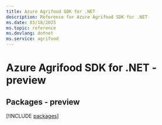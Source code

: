 ```yaml
---
title: Azure Agrifood SDK for .NET
description: Reference for Azure Agrifood SDK for .NET
ms.date: 03/18/2025
ms.topic: reference
ms.devlang: dotnet
ms.service: agrifood
---
```

# Azure Agrifood SDK for .NET - preview
## Packages - preview
[!INCLUDE [packages](agrifood-index.md)]